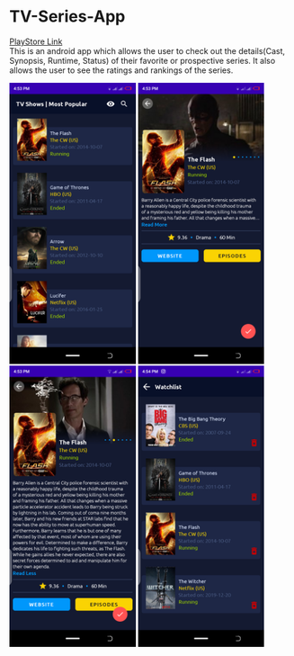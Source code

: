 # TV-Series-App

[PlayStore Link](https://play.google.com/store/apps/details?id=com.giko.tvapp)
<br>
This is an android app which allows the user to check out the details(Cast, Synopsis, Runtime, Status) of their favorite or prospective series. It also allows the user to see the ratings and rankings of the series.

<img src = "demo_screens/Screenshot_20211028-165334.png" height = 500>

<img src = "demo_screens/Screenshot_20211028-165343.png" height = 500>

<img src = "demo_screens/Screenshot_20211028-165353.png" height = 500>

<img src = "demo_screens/Screenshot_20211028-165406.png" height = 500>
